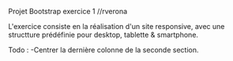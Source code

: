 Projet Bootstrap exercice 1 //rverona

L'exercice consiste en la réalisation d'un site responsive, avec une structture prédéfinie pour desktop, tablette & smartphone. 


Todo : -Centrer la dernière colonne de la seconde section. 
